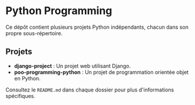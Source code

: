 # Python Programming

Ce dépôt contient plusieurs projets Python indépendants, chacun dans son propre sous-répertoire.

## Projets

- **django-project** : Un projet web utilisant Django.
- **poo-programming-python** : Un projet de programmation orientée objet en Python.

Consultez le `README.md` dans chaque dossier pour plus d'informations spécifiques.
